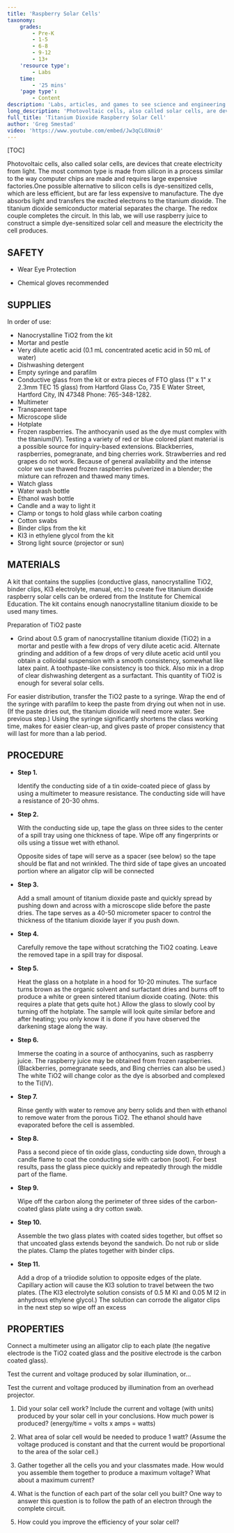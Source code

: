 ```yaml
---
title: 'Raspberry Solar Cells'
taxonomy:
    grades:
        - Pre-K
        - 1-5
        - 6-8
        - 9-12
        - 13+
    'resource type':
        - Labs
    time:
        - '25 mins'
    'page type':
        - Content
description: 'Labs, articles, and games to see science and engineering through a new lens.'
long_description: 'Photovoltaic cells, also called solar cells, are devices that create electricity from light. The most common type is made from silicon in a process similar to the way computer chips are made and requires large expensive factories.'
full_title: 'Titanium Dioxide Raspberry Solar Cell'
author: 'Greg Smestad'
video: 'https://www.youtube.com/embed/Jw3qCLOXmi0'
---
```


[TOC]

Photovoltaic cells, also called solar cells, are devices that create electricity from light. The most common type is made from silicon in a process similar to the way computer chips are made and requires large expensive factories.One possible alternative to silicon cells is dye-sensitized cells, which are less efficient, but are far less expensive to manufacture. The dye absorbs light and transfers the excited electrons to the titanium dioxide. The titanium dioxide semiconductor material separates the charge. The redox couple completes the circuit. In this lab, we will use raspberry juice to construct a simple dye-sensitized solar cell and measure the electricity the cell produces. 

## SAFETY

* Wear Eye Protection

* Chemical gloves recommended

## SUPPLIES

In order of use:

* Nanocrystalline TiO2 from the kit
* Mortar and pestle
* Very dilute acetic acid (0.1 mL concentrated acetic acid in 50 mL of water)
* Dishwashing detergent
* Empty syringe and parafilm
* Conductive glass from the kit or extra pieces of FTO glass (1" x 1" x 2.3mm TEC 15 glass) from Hartford Glass Co, 735 E Water Street, Hartford City, IN 47348 Phone: 765-348-1282.
* Multimeter
* Transparent tape
* Microscope slide
* Hotplate
* Frozen raspberries. The anthocyanin used as the dye must complex with the titanium(IV). Testing a variety of red or blue colored plant material is a possible source for inquiry-based extensions. Blackberries, raspberries, pomegranate, and bing cherries work. Strawberries and red grapes do not work. Because of general availability and the intense color we use thawed frozen raspberries pulverized in a blender; the mixture can refrozen and thawed many times.
* Watch glass
* Water wash bottle
* Ethanol wash bottle
* Candle and a way to light it
* Clamp or tongs to hold glass while carbon coating
* Cotton swabs
* Binder clips from the kit
* KI3 in ethylene glycol from the kit
* Strong light source (projector or sun)

## MATERIALS

A kit that contains the supplies (conductive glass, nanocrystalline TiO2, binder clips, KI3 electrolyte, manual, etc.) to create five titanium dioxide raspberry solar cells can be ordered from the Institute for Chemical Education. The kit contains enough nanocrystalline titanium dioxide to be used many times.

Preparation of TiO2 paste
* Grind about 0.5 gram of nanocrystalline titanium dioxide (TiO2) in a mortar and pestle with a few drops of very dilute acetic acid. Alternate grinding and addition of a few drops of very dilute acetic acid until you obtain a colloidal suspension with a smooth consistency, somewhat like latex paint. A toothpaste-like consistency is too thick. Also mix in a drop of clear dishwashing detergent as a surfactant. This quantity of TiO2 is enough for several solar cells.

For easier distribution, transfer the TiO2 paste to a syringe. Wrap the end of the syringe with parafilm to keep the paste from drying out when not in use. (If the paste dries out, the titanium dioxide will need more water. See previous step.) Using the syringe significantly shortens the class working time, makes for easier clean-up, and gives paste of proper consistency that will last for more than a lab period.

## PROCEDURE

* **Step 1. <span class="youtube-link" data-url="https://www.youtube.com/embed/Jw3qCLOXmi0?start=111&autoplay=1"></span>**

  Identify the conducting side of a tin oxide-coated piece of glass by using a multimeter to measure resistance. The conducting side will have a resistance of 20-30 ohms.

* **Step 2. <span class="youtube-link" data-url="https://www.youtube.com/embed/Jw3qCLOXmi0?start=122&autoplay=1"></span>**

  With the conducting side up, tape the glass on three sides to the center of a spill tray using one thickness of tape. Wipe off any fingerprints or oils using a tissue wet with ethanol.

  Opposite sides of tape will serve as a spacer (see below) so the tape should be flat and not wrinkled. The third side of tape gives an uncoated portion where an aligator clip will be connected

* **Step 3. <span class="youtube-link" data-url="https://www.youtube.com/embed/Jw3qCLOXmi0?start=132&autoplay=1"></span>**

  Add a small amount of titanium dioxide paste and quickly spread by pushing down and across with a microscope slide before the paste dries. The tape serves as a 40-50 micrometer spacer to control the thickness of the titanium dioxide layer if you push down.

* **Step 4. <span class="youtube-link" data-url="https://www.youtube.com/embed/Jw3qCLOXmi0?start=146&autoplay=1"></span>**

  Carefully remove the tape without scratching the TiO2 coating. Leave the removed tape in a spill tray for disposal.

* **Step 5. <span class="youtube-link" data-url="https://www.youtube.com/embed/Jw3qCLOXmi0?start=153&autoplay=1"></span>**

  Heat the glass on a hotplate in a hood for 10-20 minutes. The surface turns brown as the organic solvent and surfactant dries and burns off to produce a white or green sintered titanium dioxide coating. (Note: this requires a plate that gets quite hot.) Allow the glass to slowly cool by turning off the hotplate. The sample will look quite similar before and after heating; you only know it is done if you have observed the darkening stage along the way.

* **Step 6. <span class="youtube-link" data-url="https://www.youtube.com/embed/Jw3qCLOXmi0?start=237&autoplay=1"></span>**

  Immerse the coating in a source of anthocyanins, such as raspberry juice. The raspberry juice may be obtained from frozen raspberries. (Blackberries, pomegranate seeds, and Bing cherries can also be used.) The white TiO2 will change color as the dye is absorbed and complexed to the Ti(IV).

* **Step 7. <span class="youtube-link" data-url="https://www.youtube.com/embed/Jw3qCLOXmi0?start=256&autoplay=1"></span>**

  Rinse gently with water to remove any berry solids and then with ethanol to remove water from the porous TiO2. The ethanol should have evaporated before the cell is assembled.

* **Step 8. <span class="youtube-link" data-url="https://www.youtube.com/embed/Jw3qCLOXmi0?start=270&autoplay=1"></span>**

  Pass a second piece of tin oxide glass, conducting side down, through a candle flame to coat the conducting side with carbon (soot). For best results, pass the glass piece quickly and repeatedly through the middle part of the flame.

* **Step 9. <span class="youtube-link" data-url="https://www.youtube.com/embed/Jw3qCLOXmi0?start=283&autoplay=1"></span>**

  Wipe off the carbon along the perimeter of three sides of the carbon-coated glass plate using a dry cotton swab.

* **Step 10. <span class="youtube-link" data-url="https://www.youtube.com/embed/Jw3qCLOXmi0?start=305&autoplay=1"></span>**

  Assemble the two glass plates with coated sides together, but offset so that uncoated glass extends beyond the sandwich. Do not rub or slide the plates. Clamp the plates together with binder clips.

* **Step 11. <span class="youtube-link" data-url="https://www.youtube.com/embed/Jw3qCLOXmi0?start=323&autoplay=1"></span>**

  Add a drop of a triiodide solution to opposite edges of the plate. Capillary action will cause the KI3 solution to travel between the two plates. (The KI3 electrolyte solution consists of 0.5 M KI and 0.05 M I2 in anhydrous ethylene glycol.) The solution can corrode the aligator clips in the next step so wipe off an excess

## PROPERTIES

Connect a multimeter using an alligator clip to each plate (the negative electrode is the TiO2 coated glass and the positive electrode is the carbon coated glass).

Test the current and voltage produced by solar illumination, or...

Test the current and voltage produced by illumination from an overhead projector.

1. Did your solar cell work? Include the current and voltage (with units) produced by your solar cell in your conclusions. How much power is produced? (energy/time = volts x amps = watts)

2. What area of solar cell would be needed to produce 1 watt? (Assume the voltage produced is constant and that the current would be proportional to the area of the solar cell.)

3. Gather together all the cells you and your classmates made. How would you assemble them together to produce a maximum voltage? What about a maximum current?

4. What is the function of each part of the solar cell you built? One way to answer this question is to follow the path of an electron through the complete circuit.

5. How could you improve the efficiency of your solar cell?
